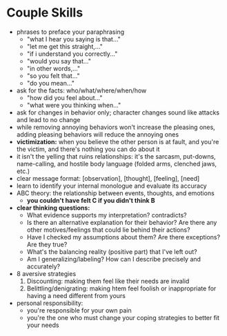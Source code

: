 # Couple Skills

* phrases to preface your paraphrasing
  * "what I hear you saying is that..."
  * "let me get this straight,..."
  * "if i understand you correctly..."
  * "would you say that..."
  * "in other words,..."
  * "so you felt that..."
  * "do you mean..."
* ask for the facts: who/what/where/when/how
  * "how did you feel about..."
  * "what were you thinking when..."
* ask for changes in behavior only; character changes sound like attacks and lead to no change
* while removing annoying behaviors won't increase the pleasing ones, adding pleasing behaviors will reduce the annoying ones
* **victimization:** when you believe the other person is at fault, and you're the victim, and there's nothing you can do about it
* it isn't the yelling that ruins relationships: it's the sarcasm, put-downs, name-calling, and hostile body language (folded arms, clenched jaws, etc.)
* clear message format: [observation], [thought], [feeling], [need]
* learn to identify your internal monologue and evaluate its accuracy
* ABC theory: the relationship between events, thoughts, and emotions
  * **you couldn't have felt C if you didn't think B**
* **clear thinking questions:**
  * What evidence supports my interpretation? contradicts?
  * Is there an alternative explanation for their behavior? Are there any other motives/feelings that could lie behind their actions?
  * Have I checked my assumptions about them? Are there exceptions? Are they true?
  * What's the balancing reality (positive part) that I've left out?
  * Am I generalizing/labeling? How can I describe precisely and accurately?
* 8 aversive strategies
  1. Discounting: making them feel like their needs are invalid
  2. Belittling/denigrating: making htem feel foolish or inappropriate for having a need different from yours
* personal responsibility:
  * you're responsible for your own pain
  * you're the one who must change your coping strategies to better fit your needs